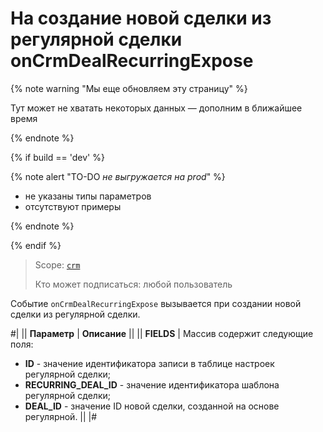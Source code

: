 # На создание новой сделки из регулярной сделки onCrmDealRecurringExpose

{% note warning "Мы еще обновляем эту страницу" %}

Тут может не хватать некоторых данных — дополним в ближайшее время

{% endnote %}

{% if build == 'dev' %}

{% note alert "TO-DO _не выгружается на prod_" %}

- не указаны типы параметров
- отсутствуют примеры

{% endnote %}

{% endif %}

> Scope: [`crm`](../../../scopes/permissions.md)
>
> Кто может подписаться: любой пользователь

Событие `onCrmDealRecurringExpose` вызывается при создании новой сделки из регулярной сделки.

#|
|| **Параметр** | **Описание** ||
|| **FIELDS** | Массив содержит следующие поля: 
- **ID** - значение идентификатора записи в таблице настроек регулярной сделки; 
- **RECURRING_DEAL_ID** - значение идентификатора шаблона регулярной сделки; 
- **DEAL_ID** - значение ID новой сделки, созданной на основе регулярной. ||
|#
